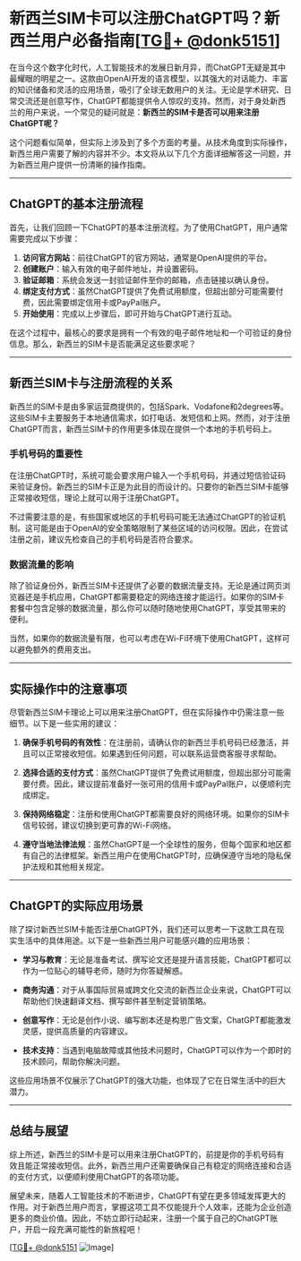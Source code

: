 # 新西兰SIM卡可以注册ChatGPT吗？新西兰用户必备指南[[TG💪+ @donk5151](https://t.me/s/donk5151)]

在当今这个数字化时代，人工智能技术的发展日新月异，而ChatGPT无疑是其中最耀眼的明星之一。这款由OpenAI开发的语言模型，以其强大的对话能力、丰富的知识储备和灵活的应用场景，吸引了全球无数用户的关注。无论是学术研究、日常交流还是创意写作，ChatGPT都能提供令人惊叹的支持。然而，对于身处新西兰的用户来说，一个常见的疑问就是：**新西兰的SIM卡是否可以用来注册ChatGPT呢？**

这个问题看似简单，但实际上涉及到了多个方面的考量。从技术角度到实际操作，新西兰用户需要了解的内容并不少。本文将从以下几个方面详细解答这一问题，并为新西兰用户提供一份清晰的操作指南。

---

## ChatGPT的基本注册流程

首先，让我们回顾一下ChatGPT的基本注册流程。为了使用ChatGPT，用户通常需要完成以下步骤：

1. **访问官方网站**：前往ChatGPT的官方网站，通常是OpenAI提供的平台。
2. **创建账户**：输入有效的电子邮件地址，并设置密码。
3. **验证邮箱**：系统会发送一封验证邮件至你的邮箱，点击链接以确认身份。
4. **绑定支付方式**：虽然ChatGPT提供了免费试用额度，但超出部分可能需要付费，因此需要绑定信用卡或PayPal账户。
5. **开始使用**：完成以上步骤后，即可开始与ChatGPT进行互动。

在这个过程中，最核心的要求是拥有一个有效的电子邮件地址和一个可验证的身份信息。那么，新西兰的SIM卡是否能满足这些要求呢？

---

## 新西兰SIM卡与注册流程的关系

新西兰的SIM卡是由多家运营商提供的，包括Spark、Vodafone和2degrees等。这些SIM卡主要服务于本地通信需求，如打电话、发短信和上网。然而，对于注册ChatGPT而言，新西兰SIM卡的作用更多体现在提供一个本地的手机号码上。

### 手机号码的重要性

在注册ChatGPT时，系统可能会要求用户输入一个手机号码，并通过短信验证码来验证身份。新西兰的SIM卡正是为此目的而设计的。只要你的新西兰SIM卡能够正常接收短信，理论上就可以用于注册ChatGPT。

不过需要注意的是，有些国家或地区的手机号码可能无法通过ChatGPT的验证机制。这可能是由于OpenAI的安全策略限制了某些区域的访问权限。因此，在尝试注册之前，建议先检查自己的手机号码是否符合要求。

### 数据流量的影响

除了验证身份外，新西兰SIM卡还提供了必要的数据流量支持。无论是通过网页浏览器还是手机应用，ChatGPT都需要稳定的网络连接才能运行。如果你的SIM卡套餐中包含足够的数据流量，那么你可以随时随地使用ChatGPT，享受其带来的便利。

当然，如果你的数据流量有限，也可以考虑在Wi-Fi环境下使用ChatGPT，这样可以避免额外的费用支出。

---

## 实际操作中的注意事项

尽管新西兰SIM卡理论上可以用来注册ChatGPT，但在实际操作中仍需注意一些细节。以下是一些实用的建议：

1. **确保手机号码的有效性**：在注册前，请确认你的新西兰手机号码已经激活，并且可以正常接收短信。如果遇到任何问题，可以联系运营商客服寻求帮助。

2. **选择合适的支付方式**：虽然ChatGPT提供了免费试用额度，但超出部分可能需要付费。因此，建议提前准备好一张可用的信用卡或PayPal账户，以便顺利完成绑定。

3. **保持网络稳定**：注册和使用ChatGPT都需要良好的网络环境。如果你的SIM卡信号较弱，建议切换到更可靠的Wi-Fi网络。

4. **遵守当地法律法规**：虽然ChatGPT是一个全球性的服务，但每个国家和地区都有自己的法律框架。新西兰用户在使用ChatGPT时，应确保遵守当地的隐私保护法规和其他相关规定。

---

## ChatGPT的实际应用场景

除了探讨新西兰SIM卡能否注册ChatGPT外，我们还可以思考一下这款工具在现实生活中的具体用途。以下是一些新西兰用户可能感兴趣的应用场景：

- **学习与教育**：无论是准备考试、撰写论文还是提升语言技能，ChatGPT都可以作为一位贴心的辅导老师，随时为你答疑解惑。
  
- **商务沟通**：对于从事国际贸易或跨文化交流的新西兰企业来说，ChatGPT可以帮助他们快速翻译文档、撰写邮件甚至制定营销策略。

- **创意写作**：无论是创作小说、编写剧本还是构思广告文案，ChatGPT都能激发灵感，提供高质量的内容建议。

- **技术支持**：当遇到电脑故障或其他技术问题时，ChatGPT可以作为一个即时的技术顾问，帮助你解决问题。

这些应用场景不仅展示了ChatGPT的强大功能，也体现了它在日常生活中的巨大潜力。

---

## 总结与展望

综上所述，新西兰的SIM卡是可以用来注册ChatGPT的，前提是你的手机号码有效且能正常接收短信。此外，新西兰用户还需要确保自己有稳定的网络连接和合适的支付方式，以便顺利使用ChatGPT的各项功能。

展望未来，随着人工智能技术的不断进步，ChatGPT有望在更多领域发挥更大的作用。对于新西兰用户而言，掌握这项工具不仅能提升个人效率，还能为企业创造更多的商业价值。因此，不妨立即行动起来，注册一个属于自己的ChatGPT账户，开启一段充满可能性的新旅程吧！

[[TG💪+ @donk5151](https://t.me/s/donk5151) ![Image](https://i.postimg.cc/rwNCRYN7/Snipaste-2025-04-30-17-27-05.png)]